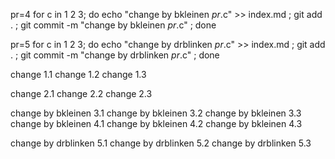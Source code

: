 pr=4
for c in 1 2 3; do echo "change by bkleinen $pr.$c" >> index.md ; git add . ; git commit -m "change by bkleinen $pr.$c" ; done

pr=5
for c in 1 2 3; do echo "change by drblinken $pr.$c" >> index.md ; git add . ; git commit -m "change by drblinken $pr.$c" ; done


change 1.1
change 1.2
change 1.3

change 2.1
change 2.2
change 2.3

change by bkleinen 3.1
change by bkleinen 3.2
change by bkleinen 3.3
change by bkleinen 4.1
change by bkleinen 4.2
change by bkleinen 4.3

change by drblinken 5.1
change by drblinken 5.2
change by drblinken 5.3
